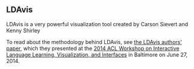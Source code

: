 ## LDAvis

LDAvis is a very powerful visualization tool created by Carson Sievert
and Kenny Shirley

To read about the methodology behind LDAvis, see 
<a href="http://nlp.stanford.edu/events/illvi2014/papers/sievert-illvi2014.pdf" target="_blank">the LDAvis authors' paper</a>,
which they presented at the
<a href="http://nlp.stanford.edu/events/illvi2014/" target="_blank">2014 ACL Workshop on Interactive Language Learning, Visualization, and Interfaces</a>
in Baltimore on June 27, 2014.

